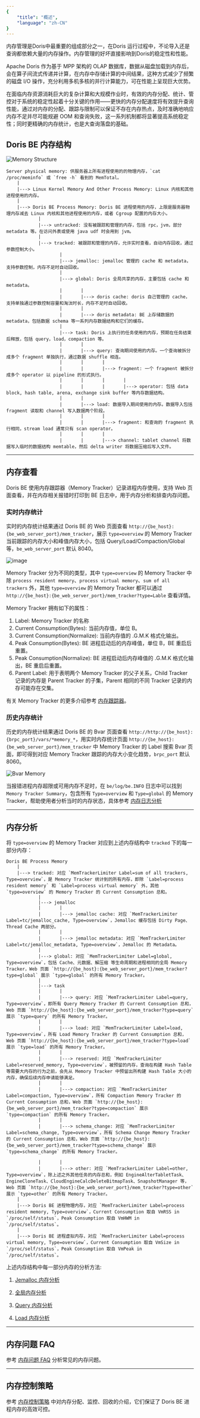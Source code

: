 ```yaml
---
{
    "title": "概述",
    "language": "zh-CN"
}
---
```


<!--
Licensed to the Apache Software Foundation (ASF) under one
or more contributor license agreements.  See the NOTICE file
distributed with this work for additional information
regarding copyright ownership.  The ASF licenses this file
to you under the Apache License, Version 2.0 (the
"License"); you may not use this file except in compliance
with the License.  You may obtain a copy of the License at

  http://www.apache.org/licenses/LICENSE-2.0

Unless required by applicable law or agreed to in writing,
software distributed under the License is distributed on an
"AS IS" BASIS, WITHOUT WARRANTIES OR CONDITIONS OF ANY
KIND, either express or implied.  See the License for the
specific language governing permissions and limitations
under the License.
-->

内存管理是Doris中最重要的组成部分之一，在Doris 运行过程中，不论导入还是查询都依赖大量的内存操作。内存管理的好坏直接影响到Doris的稳定性和性能。

Apache Doris 作为基于 MPP 架构的 OLAP 数据库，数据从磁盘加载到内存后，会在算子间流式传递并计算，在内存中存储计算的中间结果，这种方式减少了频繁的磁盘 I/O 操作，充分利用多机多核的并行计算能力，可在性能上呈现巨大优势。

在面临内存资源消耗巨大的复杂计算和大规模作业时，有效的内存分配、统计、管控对于系统的稳定性起着十分关键的作用——更快的内存分配速度将有效提升查询性能，通过对内存的分配、跟踪与限制可以保证不存在内存热点，及时准确地响应内存不足并尽可能规避 OOM 和查询失败，这一系列机制都将显著提高系统稳定性；同时更精确的内存统计，也是大查询落盘的基础。

## Doris BE 内存结构

![Memory Structure](/images/memory-structure.png)

```
Server physical memory: 供服务器上所有进程使用的的物理内存，`cat /proc/meminfo` 或 `free -h` 看到的 MemTotal。
    |
    |---> Linux Kernel Memory And Other Process Memory: Linux 内核和其他进程使用的内存。
    |
    |---> Doris BE Process Memory: Doris BE 进程使用的内存，上限是服务器物理内存减去 Linux 内核和其他进程使用的内存，或者 Cgroup 配置的内存大小。
            |
            |---> untracked: 没有被跟踪和管理的内存，包括 rpc，jvm，部分 metadata 等。在访问外表或使用 java udf 时会用到 jvm。
            |
            |---> tracked: 被跟踪和管理的内存，允许实时查看，自动内存回收，通过参数控制大小。
                    |
                    |---> jemalloc: jemalloc 管理的 cache 和 metadata，支持参数控制，内存不足时自动回收。
                    |
                    |---> global: Doris 全局共享的内存，主要包括 cache 和 metadata。
                    |       |
                    |       |---> doris cache: doris 自己管理的 cache，支持单独通过参数控制容量和淘汰时长，内存不足时自动回收。
                    |       |
                    |       |---> doris metadata: BE 上存储数据的 metadata，包括数据 schema 等一系列内存数据结构和它们的缓存。
                    |
                    |---> task: Doris 上执行的任务使用的内存，预期在任务结束后释放，包括 query，load，compaction 等。
                    |       |
                    |       |---> query: 查询期间使用的内存。一个查询被拆分成多个 fragment 单独执行，通过数据 shuffle 相连。
                    |       |       |
                    |       |       |---> fragment: 一个 fragment 被拆分成多个 operator 以 pipeline 的形式执行。
                    |       |       |       |
                    |       |       |       |---> operator: 包括 data block, hash table, arena, exchange sink buffer 等内存数据结构。
                    |       |
                    |       |---> load: 数据导入期间使用的内存。数据导入包括 fragment 读取和 channel 写入数据两个阶段。
                    |       |       |
                    |       |       |---> fragment: 和查询的 fragment 执行相同，stream load 通常只有 scan operator。
                    |       |       |
                    |       |       |---> channel: tablet channel 将数据写入临时的数据结构 memtable，然后 delta writer 将数据压缩后写入文件。
```

---

## 内存查看

Doris BE 使用内存跟踪器（Memory Tracker）记录进程内存使用，支持 Web 页面查看，并在内存相关报错时打印到 BE 日志中，用于内存分析和排查内存问题。

### 实时内存统计

实时的内存统计结果通过 Doris BE 的 Web 页面查看 `http://{be_host}:{be_web_server_port}/mem_tracker`，展示 `type=overview` 的 Memory Tracker 当前跟踪的内存大小和峰值内存大小，包括 Query/Load/Compaction/Global 等，`be_web_server_port` 默认 8040。

![image](https://github.com/apache/doris/assets/13197424/f989f4d2-4cc5-4a8e-880e-93ae6073d17d)

Memory Tracker 分为不同的类型，其中 `type=overview` 的 Memory Tracker 中除 `process resident memory`、`process virtual memory`、`sum of all trackers` 外，其他 `type=overview` 的 Memory Tracker 都可以通过 `http://{be_host}:{be_web_server_port}/mem_tracker?type=Lable` 查看详情。

Memory Tracker 拥有如下的属性：

1. Label: Memory Tracker 的名称
2. Current Consumption(Bytes): 当前内存值，单位 B。
3. Current Consumption(Normalize): 当前内存值的 .G.M.K 格式化输出。
4. Peak Consumption(Bytes): BE 进程启动后的内存峰值，单位 B，BE 重启后重置。
5. Peak Consumption(Normalize): BE 进程启动后内存峰值的 .G.M.K 格式化输出，BE 重启后重置。
6. Parent Label: 用于表明两个 Memory Tracker 的父子关系，Child Tracker 记录的内存是 Parent Tracker 的子集，Parent 相同的不同 Tracker 记录的内存可能存在交集。

有关 Memory Tracker 的更多介绍参考 [内存跟踪器](./memory-tracker.md)。

### 历史内存统计

历史的内存统计结果通过 Doris BE 的 Bvar 页面查看 `http://http://{be_host}:{brpc_port}/vars/*memory_*`，用实时内存统计页面 `http://{be_host}:{be_web_server_port}/mem_tracker` 中 Memory Tracker 的 Label 搜索 Bvar 页面，即可得到对应 Memory Tracker 跟踪的内存大小变化趋势，`brpc_port` 默认 8060。

![Bvar Memory](/images/bvar-memory.png)

当报错进程内存超限或可用内存不足时，在 `be/log/be.INFO` 日志中可以找到 `Memory Tracker Summary`，包含所有 `Type=overview` 和 `Type=global` 的 Memory Tracker，帮助使用者分析当时的内存状态，具体参考 [内存日志分析](./memory-log-analysis.md)

---

## 内存分析

将 `type=overview` 的 Memory Tracker 对应到上述内存结构中 `tracked` 下的每一部分内存：

```
Doris BE Process Memory
    |
    |---> tracked: 对应 `MemTrackerLimiter Label=sum of all trackers, Type=overview`，是 Memory Tracker 统计到的所有内存，即除 `Label=process resident memory` 和 `Label=process virtual memory` 外，其他 `type=overview` 的 Memory Tracker 的 Current Consumption 总和。
            |
            |---> jemalloc
            |       |
            |       |---> jemalloc cache: 对应 `MemTrackerLimiter Label=tc/jemalloc_cache, Type=overview`，Jemalloc 缓存包括 Dirty Page、Thread Cache 两部分。
            |       |
            |       |---> jemalloc metadata: 对应 `MemTrackerLimiter Label=tc/jemalloc_metadata, Type=overview`，Jemalloc 的 Metadata。
            |
            |---> global: 对应 `MemTrackerLimiter Label=global, Type=overview`，包括 Cache、元数据、解压缩 等生命周期和进程相同的全局 Memory Tracker，Web 页面 `http://{be_host}:{be_web_server_port}/mem_tracker?type=global` 展示 `type=global` 的所有 Memory Tracker。
            |
            |---> task
            |       |
            |       |---> query: 对应 `MemTrackerLimiter Label=query, Type=overview`，即所有 Query Memory Tracker 的 Current Consumption 总和，Web 页面 `http://{be_host}:{be_web_server_port}/mem_tracker?type=query` 展示 `type=query` 的所有 Memory Tracker。
            |       |
            |       |---> load: 对应 `MemTrackerLimiter Label=load, Type=overview`，所有 Load Memory Tracker 的 Current Consumption 总和，Web 页面 `http://{be_host}:{be_web_server_port}/mem_tracker?type=load` 展示 `type=load` 的所有 Memory Tracker。
            |       |
            |       |---> reserved: 对应 `MemTrackerLimiter Label=reserved_memory, Type=overview`，被预留的内存，查询在构建 Hash Table 等需要大内存的行为之前，会先从 Memory Tracker 中预留出所构建 Hash Table 大小的内存，确保后续内存申请能够满足。
            |       |
            |       |---> compaction: 对应 `MemTrackerLimiter Label=compaction, Type=overview`，所有 Compaction Memory Tracker 的 Current Consumption 总和，Web 页面 `http://{be_host}:{be_web_server_port}/mem_tracker?type=compaction` 展示 `type=compaction` 的所有 Memory Tracker。
            |       |
            |       |---> schema_change: 对应 `MemTrackerLimiter Label=schema_change, Type=overview`，所有 Schema Change Memory Tracker 的 Current Consumption 总和，Web 页面 `http://{be_host}:{be_web_server_port}/mem_tracker?type=schema_change` 展示 `type=schema_change` 的所有 Memory Tracker。

            |       |
            |       |---> other: 对应 `MemTrackerLimiter Label=other, Type=overview`，除上述之外其他任务的内存总和，例如 EngineAlterTabletTask、EngineCloneTask、CloudEngineCalcDeleteBitmapTask、SnapshotManager 等，Web 页面 `http://{be_host}:{be_web_server_port}/mem_tracker?type=other` 展示 `type=other` 的所有 Memory Tracker。
    |
    |---> Doris BE 进程物理内存，对应 `MemTrackerLimiter Label=process resident memory, Type=overview`，Current Consumption 取自 VmRSS in `/proc/self/status`，Peak Consumption 取自 VmHWM in `/proc/self/status`。
    |
    |---> Doris BE 进程虚拟内存，对应 `MemTrackerLimiter Label=process virtual memory, Type=overview`，Current Consumption 取自 VmSize in `/proc/self/status`，Peak Consumption 取自 VmPeak in `/proc/self/status`。
```

上述内存结构中每一部分内存的分析方法:

1. [Jemalloc 内存分析](./jemalloc-memory-analysis.md)

2. [全局内存分析](./global-memory-analysis.md)

3. [Query 内存分析](./query-memory-analysis.md)

4. [Load 内存分析](./load-memory-analysis.md)

---

## 内存问题 FAQ

参考 [内存问题 FAQ](./memory-issue-faq.md) 分析常见的内存问题。

---

## 内存控制策略

参考 [内存控制策略](./memory-control-strategy.md) 中对内存分配、监控、回收的介绍，它们保证了 Doris BE 进程内存的高效可控。
